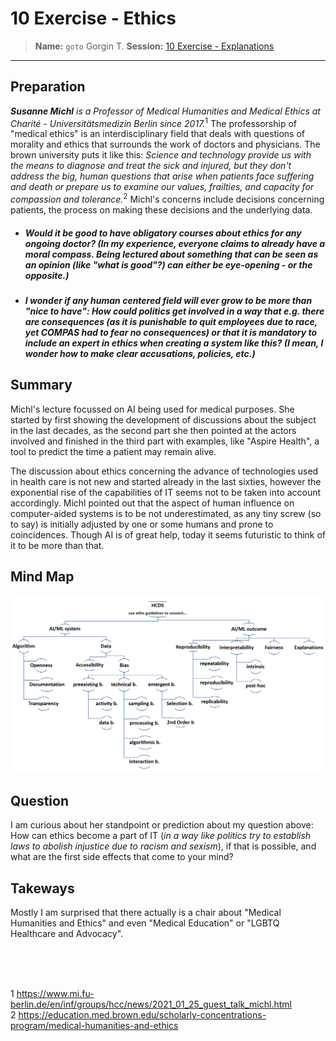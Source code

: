 # 10 Exercise - Ethics
> **Name:** `goto` Gorgin T.
> **Session:** [10 Exercise - Explanations](https://github.com/FUB-HCC/hcds-winter-2020/wiki/10_exercise)   
----

## Preparation

_**Susanne Michl** is a Professor of Medical Humanities and Medical Ethics at Charité - Universitätsmedizin Berlin since 2017._<sup>1</sup> The professorship of "medical ethics" is an interdisciplinary field that deals with questions of morality and ethics that surrounds the work of doctors and physicians. The brown university puts it like this: _Science and technology provide us with the means to diagnose and treat the sick and injured, but they don't address the big, human questions that arise when patients face suffering and death or prepare us to examine our values, frailties, and capacity for compassion and tolerance._<sup>2</sup>
Michl's concerns include decisions concerning patients, the process on making these decisions and the underlying data.

- ##### Would it be good to have obligatory courses about ethics for any ongoing doctor? (In my experience, everyone claims to already have a moral compass. Being lectured about something that can be seen as an opinion (like "what is _good_"?) can either be eye-opening - or the opposite.)
- ##### I wonder if any human centered field will ever grow to be more than "nice to have": How could politics get involved in a way that e.g. there are consequences (as it is punishable to quit employees due to race, yet COMPAS had to fear no consequences) or that it is mandatory to include an expert in ethics when creating a system like this? (I mean, I wonder how to make clear accusations, policies, etc.)


## Summary
Michl's lecture focussed on AI being used for medical purposes. She started by first showing the development of discussions about the subject in the last decades, as the second part she then pointed at the actors involved and finished in the third part with examples, like "Aspire Health", a tool to predict the time a patient may remain alive.

The discussion about ethics concerning the advance of technologies used in health care is not new and started already in the last sixties, however the exponential rise of the capabilities of IT seems not to be taken into account accordingly. Michl pointed out that the aspect of human influence on computer-aided systems is to be not underestimated, as any tiny screw (so to say) is initially adjusted by one or some humans and prone to coincidences. Though AI is of great help, today it seems futuristic to think of it to be more than that.

## Mind Map
![preliminary mind map](https://github.com/FUB-HCC/hcds-winter-2020/blob/main/assignments/A7_Ethics/goto/goto_mind-map.png)


## Question
I am curious about her standpoint or prediction about my question above: How can ethics become a part of IT (_in a way like politics try to establish laws to abolish injustice due to racism and sexism_), if that is possible, and what are the first side effects that come to your mind?

## Takeways
Mostly I am surprised that there actually is a chair about "Medical Humanities and Ethics" and even "Medical Education" or "LGBTQ Healthcare and Advocacy".

</br></br></br>

1 https://www.mi.fu-berlin.de/en/inf/groups/hcc/news/2021_01_25_guest_talk_michl.html</br>
2 https://education.med.brown.edu/scholarly-concentrations-program/medical-humanities-and-ethics




